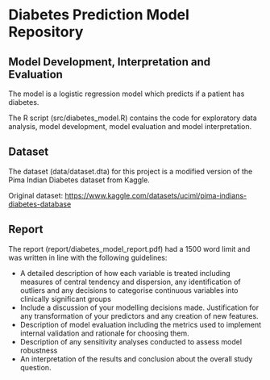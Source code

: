 # Diabetes Prediction Model Repository

## Model Development, Interpretation and Evaluation
The model is a logistic regression model which predicts if a patient has diabetes.

The R script (src/diabetes_model.R) contains the code for exploratory data analysis, model development, model evaluation and model interpretation. 

## Dataset
The dataset (data/dataset.dta) for this project is a modified version of the Pima Indian Diabetes dataset from Kaggle. 

Original dataset: https://www.kaggle.com/datasets/uciml/pima-indians-diabetes-database

## Report
The report (report/diabetes_model_report.pdf) had a 1500 word limit and was written in line with the following guidelines:
- A detailed description of how each variable is treated including measures of central tendency and dispersion, any identification of outliers and any decisions to categorise continuous variables into clinically significant groups
- Include a discussion of your modelling decisions made. Justification for any transformation of your predictors and any creation of new features. 
- Description of model evaluation including the metrics used to implement internal validation and rationale for choosing them. 
- Description of any sensitivity analyses conducted to assess model robustness
- An interpretation of the results and conclusion about the overall study question. 
